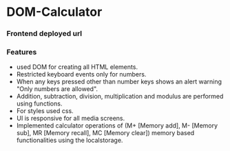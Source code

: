 # DOM-Calculator
### Frontend deployed url
  
### Features
   <ul> 
    <li> used DOM for creating all HTML elements.</li>
    <li>Restricted keyboard events only for numbers.</li>
    <li>When any keys pressed other than number keys shows an alert warning "Only numbers are allowed".</li>
    <li>Addition, subtraction, division, multiplication and modulus are performed using functions.</li>
    <li>For styles used css.</li>
    <li>UI is responsive for all media screens.</li>
    <li>Implemented calculator operations of (M+ [Memory add], M- [Memory sub], MR [Memory recall], MC [Memory clear]) memory based functionalities using the localstorage.</li>
   </ul>
